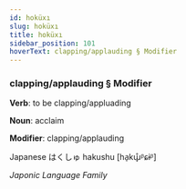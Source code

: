 ```yaml
---
id: hoküxı
slug: hoküxı
title: hoküxı
sidebar_position: 101
hoverText: clapping/applauding § Modifier
---
```


### clapping/applauding § Modifier

**Verb**: to be clapping/appluading

**Noun**: acclaim

**Modifier**: clapping/applauding

Japanese は​くしゅ hakushu [ha̠kɯ̟̊ᵝɕɨᵝ]

*Japonic Language Family*
